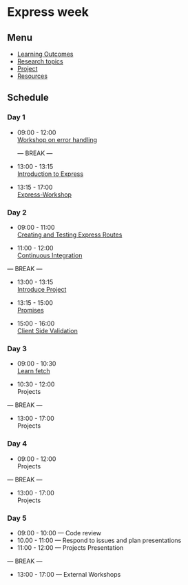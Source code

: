 # Express week

## Menu

- [Learning Outcomes](./learning-outcomes.md)
- [Research topics](./research-afternoon.md)
- [Project](./project.md)
- [Resources](./resources)

## Schedule

### Day 1

- 09:00 - 12:00 <br>
  [Workshop on error handling](./error-handling-workshop)

  — BREAK —

- 13:00 - 13:15 <br>
  [Introduction to Express](./introduction-to-express)
  
- 13:15 - 17:00 <br>
  [Express-Workshop](./express-workshop)
  
### Day 2

- 09:00 - 11:00 <br>
  [Creating and Testing Express Routes](./express-and-testing-workshop)

- 11:00 - 12:00 <br>
  [Continuous Integration](./CI.md)

— BREAK —


- 13:00 - 13:15 <br>
  [Introduce Project](./project.md)

- 13:15 - 15:00 <br>
  [Promises](./mc-promise-me-this)
  
- 15:00 - 16:00 <br>
  [Client Side Validation](./mc-client-side-validation)
  

### Day 3

- 09:00 - 10:30 <br>
  [Learn fetch](https://github.com/oliverjam/learn-fetch)

- 10:30 - 12:00 <br>
  Projects

— BREAK —

- 13:00 - 17:00<br>
  Projects

### Day 4

- 09:00 - 12:00 <br>
  Projects

— BREAK —

- 13:00 - 17:00 <br>
  Projects

### Day 5

- 09:00 - 10:00 — Code review 
- 10.00 - 11:00 — Respond to issues and plan presentations
- 11:00 - 12:00 — Projects Presentation

— BREAK —

- 13:00 - 17:00 — External Workshops
